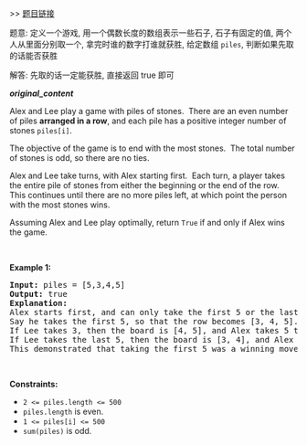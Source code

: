 \>\> [题目链接](https://leetcode.com/explore/featured/card/august-leetcoding-challenge-2021/613/week-1-august-1st-august-7th/3870/)

题意: 定义一个游戏, 用一个偶数长度的数组表示一些石子, 石子有固定的值, 两个人从里面分别取一个, 拿完时谁的数字打谁就获胜, 给定数组 `piles`, 判断如果先取的话能否获胜

解答: 先取的话一定能获胜, 直接返回 true 即可

***original_content***

<p>Alex and Lee play a game with piles of stones.&nbsp; There are an even number of&nbsp;piles <strong>arranged in a row</strong>, and each pile has a positive integer number of stones <code>piles[i]</code>.</p>

<p>The objective of the game is to end with the most&nbsp;stones.&nbsp; The total number of stones is odd, so there are no ties.</p>

<p>Alex and Lee take turns, with Alex starting first.&nbsp; Each turn, a player&nbsp;takes the entire pile of stones from either the beginning or the end of the row.&nbsp; This continues until there are no more piles left, at which point the person with the most stones wins.</p>

<p>Assuming Alex and Lee play optimally, return <code>True</code>&nbsp;if and only if Alex wins the game.</p>

<p>&nbsp;</p>
<p><strong>Example 1:</strong></p>

<pre>
<strong>Input:</strong> piles = [5,3,4,5]
<strong>Output:</strong> true
<strong>Explanation: </strong>
Alex starts first, and can only take the first 5 or the last 5.
Say he takes the first 5, so that the row becomes [3, 4, 5].
If Lee takes 3, then the board is [4, 5], and Alex takes 5 to win with 10 points.
If Lee takes the last 5, then the board is [3, 4], and Alex takes 4 to win with 9 points.
This demonstrated that taking the first 5 was a winning move for Alex, so we return true.
</pre>

<p>&nbsp;</p>
<p><strong>Constraints:</strong></p>

<ul>
	<li><code>2 &lt;= piles.length &lt;= 500</code></li>
	<li><code>piles.length</code> is even.</li>
	<li><code>1 &lt;= piles[i] &lt;= 500</code></li>
	<li><code>sum(piles)</code> is odd.</li>
</ul>

